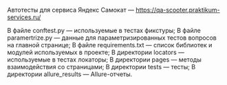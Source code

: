 Автотесты для сервиса Яндекс Самокат — https://qa-scooter.praktikum-services.ru/

В файле conftest.py — используемые в тестах фикстуры;
В файле paramertrize.py — данные для параметризированных тестов вопросов на главной странице;
В файле requirements.txt — список библиотек и модулей используемых в проекте;
В директории locators — используемые в тестах локаторы;
В директории pages — методы взаимодействия со страницами;
В директории tests — тесты;
В директории allure_results — Allure-отчеты.
